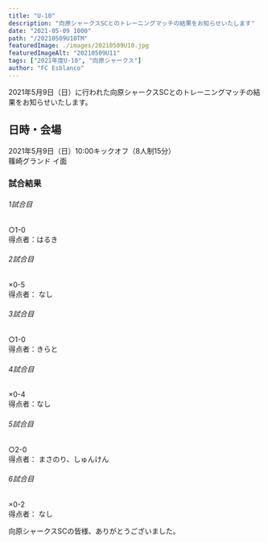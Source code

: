 ```yaml
---
title: "U-10"
description: "向原シャークスSCとのトレーニングマッチの結果をお知らせいたします"
date: "2021-05-09 1000"
path: "/20210509U10TM"
featuredImage: ./images/20210509U10.jpg
featuredImageAlt: "20210509U11"
tags: ["2021年度U-10", "向原シャークス"]
author: "FC Esblanco"
---
```


2021年5月9日（日）に行われた向原シャークスSCとのトレーニングマッチの結果をお知らせいたします。

## 日時・会場

2021年5月9日（日）10:00キックオフ（8人制15分）  
篠崎グランド イ面  

### 試合結果

######  1試合目  
○1-0  
得点者：はるき

###### 2試合目  
×0-5  
得点者： なし

######  3試合目  
○1-0  
得点者：きらと

######  4試合目  
×0-4    
得点者：なし

###### 5試合目  
○2-0    
得点者： まさのり、しゅんけん

###### 6試合目  
×0-2    
得点者： なし


向原シャークスSCの皆様、ありがとうございました。
